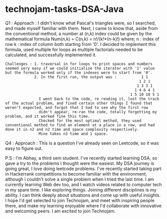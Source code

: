 # technojam-tasks-DSA-Java
Q1 :
    Approach : I didn't know what Pascal's triangles were, so I searched, and made myself familiar with them. Next, I came to know that, aside from the conventional method, a number at (n,k) index could be given by
    the mathematical formula Num(n,k) = C(n,k) = n!/(k!*(n-k)!) where;
    n : index of row
    k : index of column
    both starting from '0'.
    I decided to implement this formula, used multiple for loops as multiple factorials needed to be calculated, and successfully implemented it.

    Challenges : 1. traversal in for loops to print spaces and numbers seemed very easy if we could initialize the iterator with '1' value but the formula worked only if the indexes were to start from '0'.
                 2. In the first run, the output was :           1 1
                                                                1 2 1
                                                               1 3 3 1 
                                                              1 4 6 4 1 
                                                            1 5 10 10 5 1
                   I went back to the code, re reading it, lost the track of the actual problem, and fixed certain other things I found that weren't expected, and forgot that I had to see why the first row
                   didn't appear, re-ran the code, totally forgetting my problem, and it worked fine this time.
                   Checked for the most optimal method, they used conventional method to find an element at a place in a row, and had done it in n2 and n2 time and space complexity respectively.
                   Mine takes n3 time and 1 space.
Q4 : 
    Approach : This is a question I've already seen on Leetcode, so it was easy to figure out.

P.S : I'm Abhay, a third sem student. I've recently started learning DSA, so gave a try to the problems I thought were the easiest. My DSA journey is going great, I love doing 
leetcode problems. I've recently started taking part in Hackerrank competitions to become familiar with the environment, although i couldn't solve a single problem when I tried the last time.
I am currently learning Web dev too, and I watch videos related to computer tech in my spare time. I like exploring things. Joining different disciplines is my ability. I can think deeply about situations and come 
up with useful  insights.  I hope I'd get selected to join Technojam, and meet  with inspiring people there, and make my learning enjoyable where I'd collaborate with innovative and welcoming peers.
I am excited to join Technojam.
